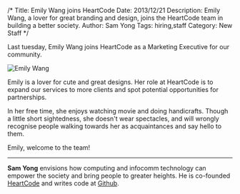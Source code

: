 /*
Title: Emily Wang joins HeartCode
Date: 2013/12/21
Description: Emily Wang, a lover for great branding and design, joins the HeartCode team in building a better society.
Author: Sam Yong
Tags: hiring,staff
Category: New Staff
*/

Last tuesday, Emily Wang joins HeartCode as a Marketing Executive for our community. 

![Emily Wang](http://i.imgur.com/fEswAeg.jpg)

Emily is a lover for cute and great designs. Her role at HeartCode is to expand our services to more clients and spot potential opportunities for partnerships.

In her free time, she enjoys watching movie and doing handicrafts. Though a little short sightedness, she doesn't wear spectacles, and will wrongly recognise people walking towards her as acquaintances and say hello to them. 

Emily, welcome to the team!

---
**Sam Yong** envisions how computing and infocomm technology can empower the society and bring people to greater heights. He is co-founded [HeartCode](http://heartcode.sg/) and writes code at [Github](https://github.com/mauris).